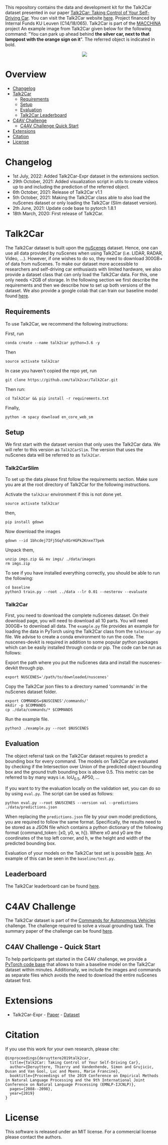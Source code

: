 This repository contains the data and development kit for the Talk2Car dataset presented in our paper [Talk2Car: Taking Control of Your Self-Driving Car](https://arxiv.org/pdf/1909.10838).
You can visit the Talk2Car website [here](https://talk2car.github.io).
Project financed by Internal Funds KU Leuven (C14/18/065). Talk2Car is part of the [MACCHINA](https://macchina-ai.cs.kuleuven.be/) project
An example image from Talk2Car given below for the following command: "You can park up ahead behind <b>the silver car, next to that lamppost with the orange sign on it</b>". The referred object is indicated in bold.

<p align="center">
	<img src="static/example.png" />
</p>


# Overview


- [Changelog](#changelog)
- [Talk2Car](#talk2car_overview)
  - [Requirements](#requirements)
  - [Setup](#setup)
  - [Evaluation](#evaluation)  
  - [Talk2Car Leaderboard](#leaderboard)
- [C4AV Challenge](#c4av_challenge)
  - [C4AV Challenge Quick Start](#c4av_challenge_quick_start)
- [Extensions](#extensions)
- [Citation](#citation)
- [License](#license)


# <a name="changelog"></a>Changelog

- 1st July, 2022: Added Talk2Car-Expr dataset in the extensions section.
- 29th October, 2021: Added visualization script in utils to create videos up to and including the prediction of the referred object.
- 6th October, 2021: Release of Talk2Car v1.1
- 5th October, 2021: Making the Talk2Car class able to also load the nuScenes dataset or only loading the Talk2Car (Slim dataset version).
- 2th June, 2021: Update code base to pytorch 1.8.1
- 18th March, 2020: First release of Talk2Car.

# <a name="talk2car_overview"></a>Talk2Car

The Talk2Car dataset is built upon the [nuScenes](https://www.nuscenes.org/) dataset. 
Hence, one can use all data provided by nuScenes when using Talk2Car (i.e. LIDAR, RADAR, Video, ...).
However, if one wishes to do so, they need to download 300GB+ of data from nuScenes.
To make our dataset more accessible to researchers and self-driving car enthusiasts with limited hardware,
we also provide a dataset class that can only load the Talk2Car data. For this, one only needs <2GB of storage.
In the following section we first describe the requirements and then we describe how to set up both versions of the dataset.
We also provide a google colab that can train our baseline model found [here](https://colab.research.google.com/drive/19wTtGskfdhZWvNIfIrUcpwe9IChRKBtQ?usp=sharing).

## <a name="requirements"></a> Requirements

To use Talk2Car, we recommend the following instructions:

First, run
```
conda create --name talk2car python=3.6 -y
```

Then
```
source activate talk2car
```

In case you haven't copied the repo yet, run 

```
git clone https://github.com/talk2car/Talk2Car.git
```

Then run:

```
cd Talk2Car && pip install -r requirements.txt
```

Finally,

```
python -m spacy download en_core_web_sm
```


## <a name="setup"></a>Setup

We first start with the dataset version that only uses the Talk2Car data. We will refer to this version as `Talk2CarSlim`.
The version that uses the nuScenes data will be referred to as `Talk2Car`.

### Talk2CarSlim


To set up the data please first follow the requirements section.
Make sure you are at the root directory of Talk2Car for the following instructions.

Activate the `talk2car` environment if this is not done yet.
```
source activate talk2car
```

then,

```
pip install gdown
```

Now download the images

```
gdown --id 1bhcdej7IFj5GqfvXGrHGPk2Knxe77pek
```

Unpack them,

```
unzip imgs.zip && mv imgs/ ./data/images
rm imgs.zip
```

To see if you have installed everything correctly, you should be able to run the following:

```
cd baseline
python3 train.py --root ../data --lr 0.01 --nesterov --evaluate
```

### Talk2Car

First, you need to download the complete nuScenes dataset. 
On their download page, you will need to download all 10 parts.
You will need 300GB+ to download all data. 
The `example.py` file provides an example for loading the data in PyTorch using the Talk2Car class from the `talktocar.py` file. 
We advise to create a conda environment to run the code.
The nuscenes-devkit is required in addition to some popular python packages which can be easily installed through conda or pip. 
The code can be run as follows:

Export the path where you put the nuScenes data and install the nuscenes-devkit through pip.

```
export NUSCENES='/path/to/downloaded/nuscenes'
```

Copy the Talk2Car json files to a directory named 'commands' in the nuScenes dataset folder.

```
export COMMANDS=$NUSCENES'/commands/'
mkdir -p $COMMANDS
cp ./data/commands/* $COMMANDS
```

Run the example file.
```
python3 ./example.py --root $NUSCENES
```

## <a name="evaluation"></a>Evaluation
The object referral task on the Talk2Car dataset requires to predict a bounding box for every command.
The models on Talk2Car are evaluated by checking if the Intersection over Union of the predicted object bounding box and the ground truth bounding box is above 0.5.
This metric can be referred to by many ways i.e.  IoU<sub>0.5</sub>, AP50, ...

If you want to try the evaluation locally on the validation set, you can do so by using `eval.py`.
The script can be used as follows:

```
python eval.py --root $NUSCENES --version val --predictions ./data/predictions.json
```

When replacing the `predictions.json` file by your own model predictions, you are required to follow the same format. 
Specifically, the results need to be stored as a JSON file which contains a python dictionary of the following format {command_token: [x0, y0, w, h]}. Where x0 and y0 are the coordinates of the top left corner, and h, w the height and width of the predicted bounding box.  

Evaluation of your models on the Talk2Car test set is possible [here](https://www.aicrowd.com/challenges/eccv-2020-commands-4-autonomous-vehicles).
An example of this can be seen in the `baseline/test.py`.

## <a name="leaderboard"></a>Leaderboard

The Talk2Car leaderboard can be found [here](leaderboard.md).

# <a name="c4av_challenge"></a>C4AV Challenge

The Talk2Car dataset is part of the [Commands for Autonomous Vehicles](https://www.aicrowd.com/challenges/eccv-2020-commands-4-autonomous-vehicles) challenge.
The challenge required to solve a visual grounding task.
The summary paper of the challenge can be found [here](https://link.springer.com/chapter/10.1007/978-3-030-66096-3_1).

## <a name="c4av_challenge_quick_start"></a>C4AV Challenge - Quick Start

To help participants get started in the C4AV challenge, we provide a [PyTorch code base](https://github.com/talk2car/Talk2Car/tree/master/baseline) that allows to train a baseline model on the Talk2Car dataset within minutes.
Additionally, we include the images and commands as separate files which avoids the need to download the entire nuScenes dataset first. 

# <a name="extensions"></a>Extensions

- Talk2Car-Expr - [Paper](https://www.sciencedirect.com/science/article/pii/S0952197621001044) - [Dataset](https://github.com/ThierryDeruyttere/Talk2Car-Expr)

# <a name="citation"></a>Citation


If you use this work for your own research, please cite:
```
@inproceedings{deruyttere2019talk2car,
  title={Talk2Car: Taking Control of Your Self-Driving Car},
  author={Deruyttere, Thierry and Vandenhende, Simon and Grujicic, Dusan and Van Gool, Luc and Moens, Marie Francine},
  booktitle={Proceedings of the 2019 Conference on Empirical Methods in Natural Language Processing and the 9th International Joint Conference on Natural Language Processing (EMNLP-IJCNLP)},
  pages={2088--2098},
  year={2019}
}
```

# <a name="license"></a>License 


This software is released under an MIT license. For a commercial license please contact the authors.




